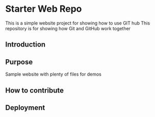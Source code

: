 # Starter Web Repo
This is a simple website project for showing how to use GIT  hub
This repository is for showing how Git and GitHub work together
## Introduction

## Purpose

Sample website with plenty of files for demos

## How to contribute

## Deployment
